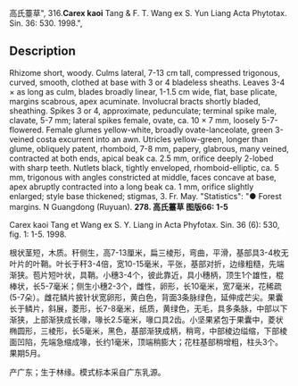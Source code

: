 高氏薹草",
316.**Carex kaoi** Tang & F. T. Wang ex S. Yun Liang Acta Phytotax. Sin. 36: 530. 1998.",

## Description
Rhizome short, woody. Culms lateral, 7-13 cm tall, compressed trigonous, curved, smooth, clothed at base with 3 or 4 bladeless sheaths. Leaves 3-4 × as long as culm, blades broadly linear, 1-1.5 cm wide, flat, base plicate, margins scabrous, apex acuminate. Involucral bracts shortly bladed, sheathing. Spikes 3 or 4, approximate, pedunculate; terminal spike male, clavate, 5-7 mm; lateral spikes female, ovate, ca. 10 × 7 mm, loosely 5-7-flowered. Female glumes yellow-white, broadly ovate-lanceolate, green 3-veined costa excurrent into an awn. Utricles yellow-green, longer than glume, obliquely patent, rhomboid, 7-8 mm, papery, glabrous, many veined, contracted at both ends, apical beak ca. 2.5 mm, orifice deeply 2-lobed with sharp teeth. Nutlets black, tightly enveloped, rhomboid-elliptic, ca. 5 mm, trigonous with angles constricted at middle, faces concave at base, apex abruptly contracted into a long beak ca. 1 mm, orifice slightly enlarged; style base thickened; stigmas, 3. Fr. May.
  "Statistics": "● Forest margins. N Guangdong (Ruyuan).
**278. 高氏薹草 图版66: 1-5**

Carex kaoi Tang et Wang ex S. Y. Liang in Acta Phyfotax. Sin. 36 (6): 530, fig. 1: 1-5. 1998.

根状茎短，木质。秆侧生，高7-13厘米，扁三棱形，弯曲，平滑，基部具3-4枚无叶片的叶鞘。叶长于秆3-4倍，宽10-15毫米，平张，基部对折，边缘粗糙，先端渐狭。苞片短叶状，具鞘。小穗3-4个，彼此靠近，具小穗柄，顶生1个雄性，棍棒状，长5-7毫米；侧生小穗2-3个，雌性，卵形，长10毫米，宽7毫米，花稀疏 (5-7朵）。雌花鳞片披针状宽卵形，黄白色，背面3条脉绿色，延伸成芒尖。果囊长于鳞片，斜展，菱形，长7-8毫米，纸质，黄绿色，无毛，具多条脉，中部以下渐狭，上部渐狭成长喙，喙长2.5毫米，喙口具2齿。小坚果紧包于果囊中，菱状椭圆形，三棱形，长5毫米，黑色，基部渐狭成柄，稍弯，中部棱边缢缩，下部棱面凹陷，先端急缩成喙，长约1毫米，顶端稍膨大；花柱基部稍增粗，柱头3个。果期5月。

产广东；生于林缘。模式标本采自广东乳源。
